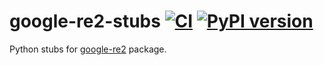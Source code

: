# google-re2-stubs [![CI](https://github.com/ddn0/google-re2-stubs/actions/workflows/ci.yaml/badge.svg)](https://github.com/ddn0/google-re2-stubs/actions/workflows/ci.yaml) [![PyPI version](https://badge.fury.io/py/google-re2-stubs.svg)](https://badge.fury.io/py/google-re2-stubs)

Python stubs for [google-re2](https://github.com/google/re2) package.
